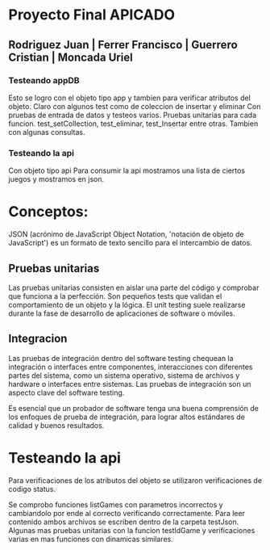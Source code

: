 # Proyecto Final APICADO
## Rodriguez Juan | Ferrer Francisco | Guerrero Cristian | Moncada Uriel


### Testeando appDB
Esto se logro con el objeto tipo app y tambien para verificar atributos del objeto.
Claro con algunos test como de coleccion de insertar y eliminar
Con pruebas de entrada de datos y testeos varios.
Pruebas unitarias para cada funcion.
test_setCollection, test_eliminar, test_Insertar entre otras.
Tambien con algunas consultas.

### Testeando la api
Con objeto tipo api
Para consumir la api mostramos una lista de ciertos juegos y mostramos en json.

# Conceptos:
JSON (acrónimo de JavaScript Object Notation, 'notación de objeto de JavaScript') es un formato de texto sencillo para el intercambio de datos.

## Pruebas unitarias
Las pruebas unitarias consisten en aislar una parte del código y comprobar que funciona a la perfección. Son pequeños tests que validan el comportamiento de un objeto y la lógica. El unit testing suele realizarse durante la fase de desarrollo de aplicaciones de software o móviles.

## Integracion
Las pruebas de integración dentro del software testing chequean la integración o interfaces entre componentes, interacciones con diferentes partes del sistema, como un sistema operativo, sistema de archivos y hardware o interfaces entre sistemas. Las pruebas de integración son un aspecto clave del software testing.

Es esencial que un probador de software tenga una buena comprensión de los enfoques de prueba de integración, para lograr altos estándares de calidad y buenos resultados. 

# Testeando la api
Para verificaciones de los atributos del objeto se utilizaron verificaciones de codigo status.

Se comprobo funciones listGames con parametros incorrectos y cambiandolo por ende al correcto verificando correctamente.
Para leer contenido ambos archivos se escriben dentro de la carpeta testJson.
Algunas mas pruebas unitarias con la funcion testIdGame y verificaciones varias en mas funciones con dinamicas similares.



